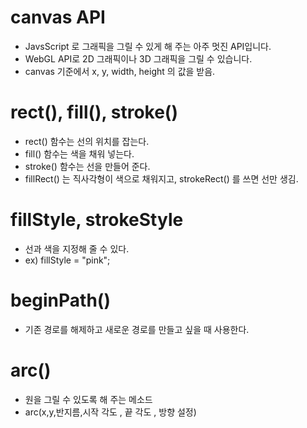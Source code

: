 # canvas API
- JavsScript 로 그래픽을 그릴 수 있게 해 주는 아주 멋진 API입니다.
- WebGL API로 2D 그래픽이나 3D 그래픽을 그릴 수 있습니다.
- canvas 기준에서 x, y, width, height 의 값을 받음.
# rect(), fill(), stroke()
- rect() 함수는 선의 위치를 잡는다.
- fill() 함수는 색을 채워 넣는다.
- stroke() 함수는 선을 만들어 준다.
- fillRect() 는 직사각형이 색으로 채워지고, strokeRect() 를 쓰면 선만 생김.
# fillStyle, strokeStyle
- 선과 색을 지정해 줄 수 있다.
- ex) fillStyle = "pink";
# beginPath()
- 기존 경로를 해제하고 새로운 경로를 만들고 싶을 때 사용한다.
# arc()
- 원을 그릴 수 있도록 해 주는 메소드
- arc(x,y,반지름,시작 각도 , 끝 각도 , 방향 설정)